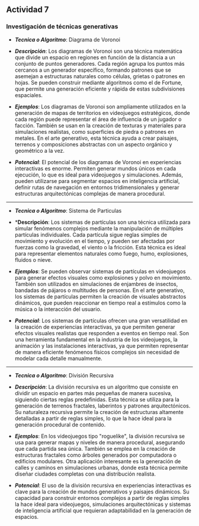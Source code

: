 ## Actividad 7

### Investigación de técnicas generativas

- ***Tecnica o Algoritmo***: Diagrama de Voronoi

- ***Descripción***: Los diagramas de Voronoi son una técnica matemática que divide un espacio en regiones en función de la distancia a un conjunto de puntos generadores. Cada región agrupa los puntos más cercanos a un generador específico, formando patrones que se asemejan a estructuras naturales como células, grietas o patrones en hojas. Se pueden construir mediante algoritmos como el de Fortune, que permite una generación eficiente y rápida de estas subdivisiones espaciales.

- ***Ejemplos***: Los diagramas de Voronoi son ampliamente utilizados en la generación de mapas de territorios en videojuegos estratégicos, donde cada región puede representar el área de influencia de un jugador o facción. También se usan en la creación de texturas y materiales para simulaciones realistas, como superficies de piedra o patrones en metales. En el arte generativo, esta técnica ayuda a crear paisajes, terrenos y composiciones abstractas con un aspecto orgánico y geométrico a la vez.

- ***Potencial***: El potencial de los diagramas de Voronoi en experiencias interactivas es enorme. Permiten generar mundos únicos en cada ejecución, lo que es ideal para videojuegos y simulaciones. Además, pueden utilizarse para segmentar espacios en inteligencia artificial, definir rutas de navegación en entornos tridimensionales y generar estructuras arquitectónicas complejas de manera procedural.


________________________________________________________________________________________________________________________________________________________________________________

- ***Tecnica o Algoritmo***: Sistema de Particulas

- ***Descripción**: Los sistemas de partículas son una técnica utilizada para simular fenómenos complejos mediante la manipulación de múltiples partículas individuales. Cada partícula sigue reglas simples de movimiento y evolución en el tiempo, y pueden ser afectadas por fuerzas como la gravedad, el viento o la fricción. Esta técnica es ideal para representar elementos naturales como fuego, humo, explosiones, fluidos o nieve.

- ***Ejemplos***: Se pueden observar sistemas de partículas en videojuegos para generar efectos visuales como explosiones y polvo en movimiento. También son utilizados en simulaciones de enjambres de insectos, bandadas de pájaros o multitudes de personas. En el arte generativo, los sistemas de partículas permiten la creación de visuales abstractos dinámicos, que pueden reaccionar en tiempo real a estímulos como la música o la interacción del usuario.

- ***Potencial***: Los sistemas de partículas ofrecen una gran versatilidad en la creación de experiencias interactivas, ya que permiten generar efectos visuales realistas que responden a eventos en tiempo real. Son una herramienta fundamental en la industria de los videojuegos, la animación y las instalaciones interactivas, ya que permiten representar de manera eficiente fenómenos físicos complejos sin necesidad de modelar cada detalle manualmente.


_________________________________________________________________________________________________________________________________________________________________________________

- ***Tecnica o Algoritmo***: División Recursiva

- ***Descripción***: La división recursiva es un algoritmo que consiste en dividir un espacio en partes más pequeñas de manera sucesiva, siguiendo ciertas reglas predefinidas. Esta técnica se utiliza para la generación de terrenos fractales, laberintos y patrones arquitectónicos. Su naturaleza recursiva permite la creación de estructuras altamente detalladas a partir de reglas simples, lo que la hace ideal para la generación procedural de contenido.

- ***Ejemplos***: En los videojuegos tipo "roguelike", la división recursiva se usa para generar mapas y niveles de manera procedural, asegurando que cada partida sea única. También se emplea en la creación de estructuras fractales como árboles generados por computadora o edificios modulares. Otra aplicación interesante es la generación de calles y caminos en simulaciones urbanas, donde esta técnica permite diseñar ciudades completas con una distribución realista.

- ***Potencial***: El uso de la división recursiva en experiencias interactivas es clave para la creación de mundos generativos y paisajes dinámicos. Su capacidad para construir entornos complejos a partir de reglas simples la hace ideal para videojuegos, simulaciones arquitectónicas y sistemas de inteligencia artificial que requieran adaptabilidad en la generación de espacios.



































